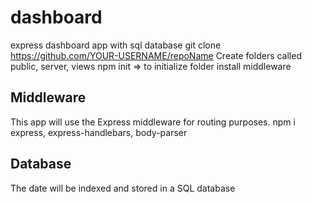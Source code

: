 # dashboard
express dashboard app with sql database
git clone https://github.com/YOUR-USERNAME/repoName 
Create folders called public, server, views 
npm init => to initialize folder
install middleware

## Middleware
This app will use the Express middleware for routing purposes.
npm i express, express-handlebars, body-parser

## Database
The date will be indexed and stored in a SQL database